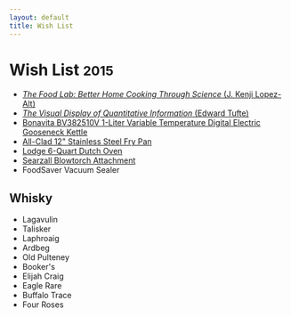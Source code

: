 ```yaml
---
layout: default
title: Wish List
---
```


<div class="page-header">
  <h1>Wish List <small>2015</small></h1>
</div>

- [_The Food Lab: Better Home Cooking Through Science_ (J. Kenji Lopez-Alt)][7]
- [_The Visual Display of Quantitative Information_ (Edward Tufte)][3]
- [Bonavita BV382510V 1-Liter Variable Temperature Digital Electric Gooseneck Kettle][4]
- [All-Clad 12" Stainless Steel Fry Pan][2]
- [Lodge 6-Quart Dutch Oven][1]
- [Searzall Blowtorch Attachment][5]
- FoodSaver Vacuum Sealer

<div class="page-header">
  <h2>Whisky</h2>
</div>

- Lagavulin
- Talisker
- Laphroaig
- Ardbeg
- Old Pulteney
- Booker's
- Elijah Craig
- Eagle Rare
- Buffalo Trace
- Four Roses

[1]: http://www.amazon.ca/Lodge-EC6D43-Color-6-Quart-Island/dp/B000N501BK/
[2]: http://www.amazon.ca/All-Clad-Tri-Ply-Stainless-Steel-Frying/dp/B00FUF5K8W/
[3]: http://www.amazon.ca/Visual-Display-Quantitative-Information-2nd/dp/0961392142/
[4]: http://www.amazon.ca/Bonavita-BV382510V-Variable-Temperature-Gooseneck/dp/B005YR0F40/
[5]: http://www.amazon.com/Booker-Dax-Searzall-Blowtorch-Attachment/dp/B00L2P0KNO
[6]: http://www.amazon.ca/FoodSaver-Fridge-Freezer-Preservation-System/dp/B00I5B1C8A/
[7]: http://www.amazon.ca/Food-Lab-Cooking-Through-Science/dp/0393081087/
